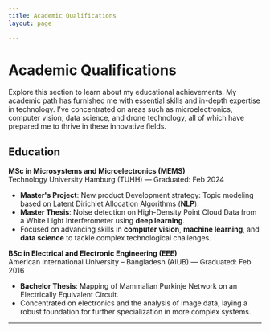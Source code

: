 ```yaml
---
title: Academic Qualifications 
layout: page

---
```

# Academic Qualifications

Explore this section to learn about my educational achievements. My academic path has furnished me with essential skills and in-depth expertise in technology. I've concentrated on areas such as microelectronics, computer vision, data science, and drone technology, all of which have prepared me to thrive in these innovative fields.

## Education

**MSc in Microsystems and Microelectronics (MEMS)**  
Technology University Hamburg (TUHH) — Graduated: Feb 2024  
- **Master's Project**: New product Development strategy: Topic modeling based on Latent Dirichlet Allocation Algorithms (**NLP**).
- **Master Thesis**: Noise detection on High-Density Point Cloud Data from a White Light Interferometer using **deep learning**.
- Focused on advancing skills in **computer vision**, **machine learning**, and **data science** to tackle complex technological challenges.

**BSc in Electrical and Electronic Engineering (EEE)**  
American International University – Bangladesh (AIUB) — Graduated: Feb 2016  
- **Bachelor Thesis**: Mapping of Mammalian Purkinje Network on an Electrically Equivalent Circuit.
- Concentrated on electronics and the analysis of image data, laying a robust foundation for further specialization in more complex systems.


---
